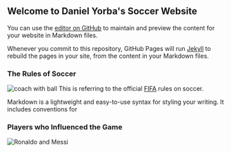 ## Welcome to Daniel Yorba's Soccer Website

You can use the [editor on GitHub](https://github.com/DanielYorba/Soccer-The-Beautiful-Game/edit/main/README.md) to maintain and preview the content for your website in Markdown files.

Whenever you commit to this repository, GitHub Pages will run [Jekyll](https://jekyllrb.com/) to rebuild the pages in your site, from the content in your Markdown files.

### The Rules of Soccer
![coach with ball](https://www.lawinsport.com/media/zoo/images/Soccer_Manager_Facing_Supporters_in_the_Stadium_af7508309c2511953a5a68fc01a7f479.jpg)
This is referring to the official [FIFA](https://img.fifa.com/image/upload/khhloe2xoigyna8juxw3.pdf) rules on soccer. 

Markdown is a lightweight and easy-to-use syntax for styling your writing. It includes conventions for

### Players who Influenced the Game
![Ronaldo and Messi](https://en.as.com/futbol/imagenes/2020/08/29/internacional/1598709280_935915_1598709459_noticia_normal_recorte1.jpg)



